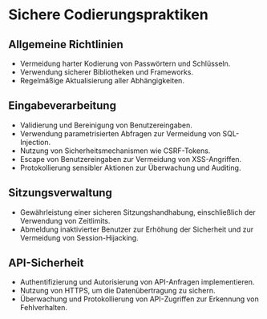 # Sichere Codierungspraktiken

## Allgemeine Richtlinien
- Vermeidung harter Kodierung von Passwörtern und Schlüsseln.
- Verwendung sicherer Bibliotheken und Frameworks.
- Regelmäßige Aktualisierung aller Abhängigkeiten.

## Eingabeverarbeitung
- Validierung und Bereinigung von Benutzereingaben.
- Verwendung parametrisierten Abfragen zur Vermeidung von SQL-Injection.
- Nutzung von Sicherheitsmechanismen wie CSRF-Tokens.
- Escape von Benutzereingaben zur Vermeidung von XSS-Angriffen.
- Protokollierung sensibler Aktionen zur Überwachung und Auditing.

## Sitzungsverwaltung
- Gewährleistung einer sicheren Sitzungshandhabung, einschließlich der Verwendung von Zeitlimits.
- Abmeldung inaktivierter Benutzer zur Erhöhung der Sicherheit und zur Vermeidung von Session-Hijacking.

## API-Sicherheit
- Authentifizierung und Autorisierung von API-Anfragen implementieren.
- Nutzung von HTTPS, um die Datenübertragung zu sichern.
- Überwachung und Protokollierung von API-Zugriffen zur Erkennung von Fehlverhalten.